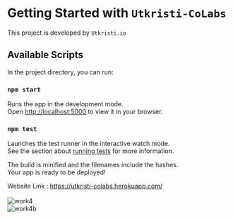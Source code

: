 # Getting Started with `Utkristi-CoLabs`

This project is developed by `Utkristi.io`

## Available Scripts

In the project directory, you can run:

### `npm start`

Runs the app in the development mode.\
Open [http://localhost:5000](http://localhost:5000) to view it in your browser.


### `npm test`

Launches the test runner in the interactive watch mode.\
See the section about [running tests](https://facebook.github.io/create-react-app/docs/running-tests) for more information.


The build is minified and the filenames include the hashes.\
Your app is ready to be deployed!


Website Link : https://utkristi-colabs.herokuapp.com/ \
\
![work4](https://user-images.githubusercontent.com/79002186/176876428-8cc5013c-f51a-448b-824e-ef51473f27e6.png)
\
![work4b](https://user-images.githubusercontent.com/79002186/176883038-5b13242d-9dbf-4d26-90ac-337f3e0fdeea.png)
